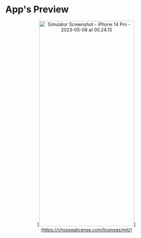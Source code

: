 # App's Preview

<p align="center">[<a data-flickr-embed="true" href="https://www.flickr.com/photos/197661703@N05/52879112363/in/dateposted-public/" title="Simulator Screenshot - iPhone 14 Pro - 2023-05-08 at 00.24.13"><img src="https://live.staticflickr.com/65535/52879112363_81cb05a9f1_z.jpg" width="295" height="640" alt="Simulator Screenshot - iPhone 14 Pro - 2023-05-08 at 00.24.13"/>](https://choosealicense.com/licenses/mit/)
</p>

